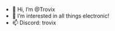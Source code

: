 - 👋 Hi, I’m @Trovix
- 👀 I’m interested in all things electronic!
- 📫 Discord: trovix

<!---
plattj2323/plattj2323 is a ✨ special ✨ repository because its `README.md` (this file) appears on your GitHub profile.
You can click the Preview link to take a look at your changes.
--->
